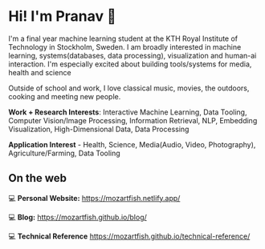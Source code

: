# Hi! I'm Pranav 👋

I'm a final year machine learning student at the KTH Royal Institute of Technology in Stockholm, Sweden. I am broadly interested in machine learning, systems(databases, data processing), visualization and human-ai interaction. I'm especially excited about building tools/systems for media, health and science

Outside of school and work, I love classical music, movies, the outdoors, cooking and meeting new people. 

**Work + Research Interests**: Interactive Machine Learning, Data Tooling, Computer Vision/Image Processing, Information Retrieval, NLP, Embedding Visualization, High-Dimensional Data, Data Processing


**Application Interest** - Health, Science, Media(Audio, Video, Photography), Agriculture/Farming, Data Tooling 

## On the web 
💻 **Personal Website:** https://mozartfish.netlify.app/ 

💻 **Blog:** https://mozartfish.github.io/blog/ 

💻 **Technical Reference** https://mozartfish.github.io/technical-reference/

<!---
mozartfish/mozartfish is a ✨ special ✨ repository because its `README.md` (this file) appears on your GitHub profile.
You can click the Preview link to take a look at your changes.
--->
